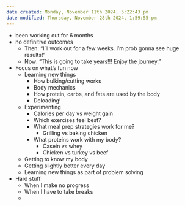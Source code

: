 ```yaml
---
date created: Monday, November 11th 2024, 5:22:43 pm
date modified: Thursday, November 28th 2024, 1:59:55 pm
---
```

- been working out for 6 months
- no definitive outcomes
	- Then: “I’ll work out for a few weeks. I’m prob gonna see huge results!”
	- Now: “This is going to take years!!! Enjoy the journey.”
- Focus on what’s fun now
	- Learning new things
		- How bulking/cutting works
		- Body mechanics
		- How protein, carbs, and fats are used by the body
		- Deloading!
	- Experimenting
		- Calories per day vs weight gain
		- Which exercises feel best?
		- What meal prep strategies work for me?
			- Grilling vs baking chicken 
		- What proteins work with my body?
			- Casein vs whey
			- Chicken vs turkey vs beef
	- Getting to know my body
	- Getting slightly better every day
	- Learning new things as part of problem solving 
- Hard stuff
	- When I make no progress
	- When I have to take breaks
	- 
